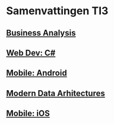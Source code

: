 # Samenvattingen TI3

## [Business Analysis](/BusinessAnalysis/index.md)

## [Web Dev: C#](/C#/index.md)

## [Mobile: Android](/android/index.md)

## [Modern Data Arhitectures](/mda/index.md)

## [Mobile: iOS](/ios/index.md)
